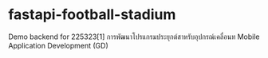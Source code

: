 # fastapi-football-stadium
Demo backend for 225323[1] การพัฒนาโปรแกรมประยุกต์สาหรับอุปกรณ์เคลื่อนท Mobile Application Development (GD)
